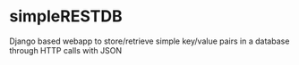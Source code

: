 simpleRESTDB
============

Django based webapp to store/retrieve simple key/value pairs in a database through HTTP calls with JSON